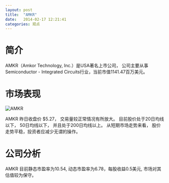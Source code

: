 ```yaml
---
layout: post
title:  "AMKR"
date:   2014-02-17 12:21:41
categories: 观点
---
```


# 简介
AMKR（Amkor Technology, Inc.）是USA著名上市公司，
公司主要从事Semiconductor - Integrated Circuits行业，当前市值1141.47百万美元。

# 市场表现

![AMKR](http://finviz.com/chart.ashx?t=AMKR&ty=c&ta=1&p=d&s=l)

AMKR 昨日收盘价 $5.27，
交易量较正常情况有所放大。
目前股价处于20日均线以下，
50日均线以下，
并且处于200日均线以上。
从短期市场走势来看，
股价走势平稳，投资者应减少无谓的操作。

# 公司分析
AMKR 目前静态市盈率为10.54, 动态市盈率为6.78，每股收益0.5美元,
市场对其估值较为保守。
